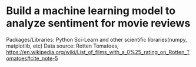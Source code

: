 # Build a machine learning model to analyze sentiment for movie reviews

Packages/Libraries: Python Sci-Learn and other scientific libraries(numpy, matplotlib, etc)
Data source: Rotten Tomatoes,
   https://en.wikipedia.org/wiki/List_of_films_with_a_0%25_rating_on_Rotten_Tomatoes#cite_note-5
